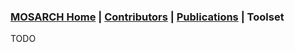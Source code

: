 ### [MOSARCH Home](./) | [Contributors](./people.html) | [Publications](./publications.html) | Toolset

TODO
